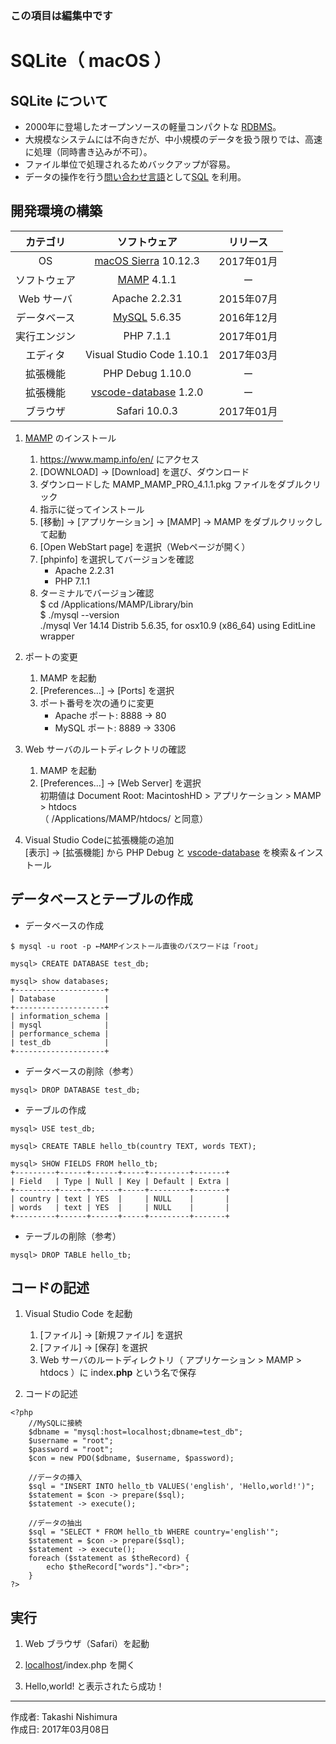 ### この項目は編集中です

# SQLite（ macOS ）

## SQLite について

* 2000年に登場したオープンソースの軽量コンパクトな [RDBMS](http://bit.ly/2lunAUm)。
* 大規模なシステムには不向きだが、中小規模のデータを扱う限りでは、高速に処理（同時書き込みが不可）。
* ファイル単位で処理されるためバックアップが容易。
*  データの操作を行う[問い合わせ言語](http://bit.ly/2mvUUPR)として[SQL](https://ja.wikipedia.org/wiki/SQL) を利用。

## 開発環境の構築

|カテゴリ|ソフトウェア|リリース|
|:--:|:--:|:--:|
|OS|[macOS Sierra](https://ja.wikipedia.org/wiki/MacOS_Sierra) 10.12.3|2017年01月|
|ソフトウェア|[MAMP](https://www.mamp.info/en/) 4.1.1|ー|
|Web サーバ|Apache 2.2.31|2015年07月|
|データベース|[MySQL](https://ja.wikipedia.org/wiki/MySQL) 5.6.35|2016年12月|
|実行エンジン|PHP 7.1.1|2017年01月|
|エディタ|Visual Studio Code 1.10.1|2017年03月|
|拡張機能|PHP Debug 1.10.0|ー|
|拡張機能|[vscode-database](http://bit.ly/2mh8nYF) 1.2.0|ー|
|ブラウザ|Safari 10.0.3|2017年01月|

1. [MAMP](https://www.mamp.info/en/) のインストール
    1. https://www.mamp.info/en/ にアクセス
    1. [DOWNLOAD] → [Download] を選び、ダウンロード
    1. ダウンロードした MAMP_MAMP_PRO_4.1.1.pkg ファイルをダブルクリック
    1. 指示に従ってインストール
    1. [移動] → [アプリケーション] → [MAMP] → MAMP をダブルクリックして起動
    1. [Open WebStart page] を選択（Webページが開く）
    1. [phpinfo] を選択してバージョンを確認
        * Apache 2.2.31
        * PHP 7.1.1
    1. ターミナルでバージョン確認  
        $ cd /Applications/MAMP/Library/bin  
        $ ./mysql --version  
        ./mysql  Ver 14.14 Distrib 5.6.35, for osx10.9 (x86_64) using  EditLine wrapper

1. ポートの変更
    1. MAMP を起動
    1. [Preferences...] → [Ports] を選択
    1. ポート番号を次の通りに変更  
        * Apache ポート: 8888 → 80
        * MySQL ポート: 8889 → 3306

1. Web サーバのルートディレクトリの確認  
    1. MAMP を起動
    1. [Preferences...] → [Web Server] を選択  
    初期値は Document Root: MacintoshHD > アプリケーション > MAMP > htdocs  
    （ /Applications/MAMP/htdocs/ と同意）

1. Visual Studio Codeに拡張機能の追加  
    [表示] → [拡張機能] から PHP Debug と [vscode-database](http://bit.ly/2mh8nYF) を検索＆インストール
    

## データベースとテーブルの作成

* データベースの作成
```
$ mysql -u root -p ←MAMPインストール直後のパスワードは「root」

mysql> CREATE DATABASE test_db;

mysql> show databases;
+--------------------+
| Database           |
+--------------------+
| information_schema |
| mysql              |
| performance_schema |
| test_db            |
+--------------------+
```

* データベースの削除（参考）
```
mysql> DROP DATABASE test_db;
```

* テーブルの作成
```
mysql> USE test_db;

mysql> CREATE TABLE hello_tb(country TEXT, words TEXT);

mysql> SHOW FIELDS FROM hello_tb;
+---------+------+------+-----+---------+-------+
| Field   | Type | Null | Key | Default | Extra |
+---------+------+------+-----+---------+-------+
| country | text | YES  |     | NULL    |       |
| words   | text | YES  |     | NULL    |       |
+---------+------+------+-----+---------+-------+
```

* テーブルの削除（参考）
```
mysql> DROP TABLE hello_tb;
```

## コードの記述

1. Visual Studio Code を起動
    1. [ファイル] → [新規ファイル] を選択
    1. [ファイル] → [保存] を選択
    1. Web サーバのルートディレクトリ（ アプリケーション > MAMP > htdocs ）に index<b>.php</b> という名で保存  

1. コードの記述
```
<?php
    //MySQLに接続
    $dbname = "mysql:host=localhost;dbname=test_db";
    $username = "root";
    $password = "root";
    $con = new PDO($dbname, $username, $password);
    
    //データの挿入
    $sql = "INSERT INTO hello_tb VALUES('english', 'Hello,world!')";
    $statement = $con -> prepare($sql);
    $statement -> execute();

    //データの抽出
    $sql = "SELECT * FROM hello_tb WHERE country='english'";
    $statement = $con -> prepare($sql);
    $statement -> execute();
    foreach ($statement as $theRecord) {
        echo $theRecord["words"]."<br>";
    }
?>
```

## 実行

1. Web ブラウザ（Safari）を起動

1. [localhost](https://ja.wikipedia.org/wiki/Localhost)/index.php を開く

1. Hello,world! と表示されたら成功！

***
作成者: Takashi Nishimura  
作成日: 2017年03月08日
